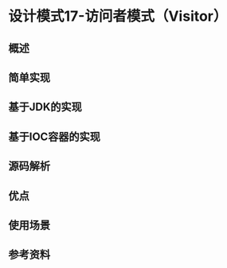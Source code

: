 # 设计模式17-访问者模式（Visitor）
## 概述

## 简单实现

## 基于JDK的实现

## 基于IOC容器的实现

## 源码解析

## 优点

## 使用场景

## 参考资料
